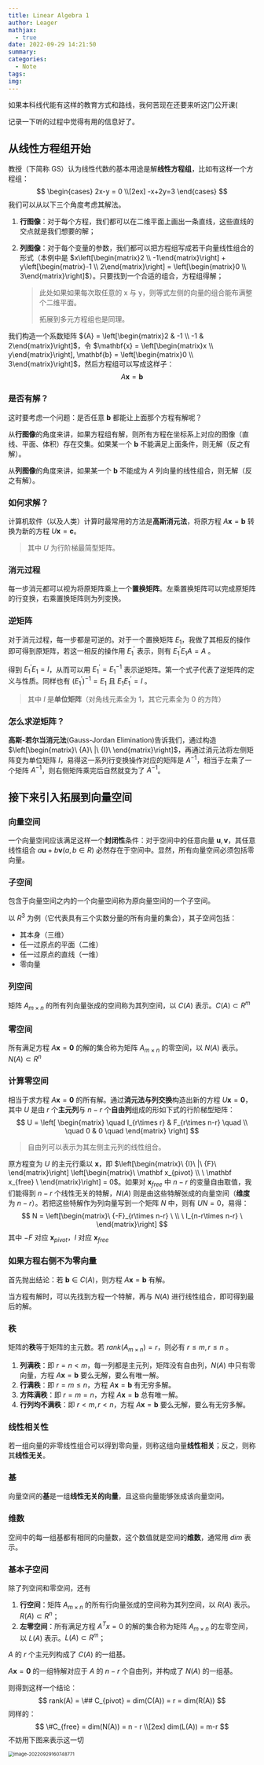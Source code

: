 ```yaml
---
title: Linear Algebra 1
author: Leager
mathjax:
  - true
date: 2022-09-29 14:21:50
summary:
categories:
  - Note
tags:
img:
---
```


如果本科线代能有这样的教育方式和路线，我何苦现在还要来听这门公开课(

记录一下听的过程中觉得有用的信息好了。

<!--more-->

## 从线性方程组开始

教授（下简称 GS）认为线性代数的基本用途是解**线性方程组**，比如有这样一个方程组：
$$
\begin{cases}
2x-y = 0
\\[2ex]
-x+2y=3
\end{cases}
$$
我们可以从以下三个角度考虑其解法。

1. **行图像**：对于每个方程，我们都可以在二维平面上画出一条直线，这些直线的交点就是我们想要的解；
2. **列图像**：对于每个变量的参数，我们都可以把方程组写成若干向量线性组合的形式（本例中是 $x\left[\begin{matrix}2 \\ -1\end{matrix}\right] + y\left[\begin{matrix}-1 \\ 2\end{matrix}\right] = \left[\begin{matrix}0 \\ 3\end{matrix}\right]$）。只要找到一个合适的组合，方程组得解；

    > 此处如果如果每次取任意的 x 与 y，则等式左侧的向量的组合能布满整个二维平面。
    >
    > 拓展到多元方程组也是同理。

我们构造一个系数矩阵 ${A} = \left[\begin{matrix}2 & -1 \\ -1 & 2\end{matrix}\right]$，令 $\mathbf{x} = \left[\begin{matrix}x \\ y\end{matrix}\right], \mathbf{b} = \left[\begin{matrix}0 \\ 3\end{matrix}\right]$，然后方程组可以写成这样子：
$$
A\mathbf{x} = \mathbf{b}
$$

### 是否有解？

这时要考虑一个问题：是否任意 $\mathbf{b}$ 都能让上面那个方程有解呢？

从**行图像**的角度来讲，如果方程组有解，则所有方程在坐标系上对应的图像（直线、平面、体积）存在交集。如果某一个 $\mathbf{b}$ 不能满足上面条件，则无解（反之有解）。

从**列图像**的角度来讲，如果某一个 $\mathbf{b}$ 不能成为 ${A}$ 列向量的线性组合，则无解（反之有解）。

### 如何求解？

计算机软件（以及人类）计算时最常用的方法是**高斯消元法**，将原方程 ${A}\mathbf{x} = \mathbf{b}$ 转换为新的方程 ${U}\mathbf{x}=\mathbf{c}$。

> 其中 ${U}$ 为行阶梯最简型矩阵。

### 消元过程

每一步消元都可以视为将原矩阵乘上一个**置换矩阵**。左乘置换矩阵可以完成原矩阵的行变换，右乘置换矩阵则为列变换。

### 逆矩阵

对于消元过程，每一步都是可逆的。对于一个置换矩阵 $E_1$，我做了其相反的操作即可得到原矩阵，若这一相反的操作用 $E_1^{'}$ 表示，则有 $E_1^{'}  E_1  A =  A$ 。

得到 $E_1^{'}  E_1 =  {I}$，从而可以用 $E_1^{'} = { E_1}^{-1}$ 表示逆矩阵。第一个式子代表了逆矩阵的定义与性质。同样也有 $(E_1^{'})^{-1} = {E_1}$ 且 $E_1 E_1^{'} = {I}$ 。

> 其中 $I$ 是**单位矩阵**（对角线元素全为 1，其它元素全为 0 的方阵）

### 怎么求逆矩阵？

**高斯-若尔当消元法**(Gauss-Jordan Elimination)告诉我们，通过构造 $\left[\begin{matrix}\ {A}\ |\ {I}\ \end{matrix}\right]$，再通过消元法将左侧矩阵变为单位矩阵 ${I}$，易得这一系列行变换操作对应的矩阵是 ${A}^{-1}$，相当于左乘了一个矩阵 ${A}^{-1}$，则右侧矩阵乘完后自然就变为了 ${A}^{-1}$。

## 接下来引入拓展到向量空间

### 向量空间

一个向量空间应该满足这样一个**封闭性**条件：对于空间中的任意向量 $\mathbf{u}, \mathbf{v}$，其任意线性组合 $a\mathbf{u}+b\mathbf{v}(a, b\in R)$ 必然存在于空间中。显然，所有向量空间必须包括零向量。

### 子空间

包含于向量空间之内的一个向量空间称为原向量空间的一个子空间。

以 ${R}^3$ 为例（它代表具有三个实数分量的所有向量的集合），其子空间包括：

- 其本身（三维）
- 任一过原点的平面（二维）
- 任一过原点的直线（一维）
- 零向量

### 列空间

矩阵 ${A}_{m\times n}$ 的所有列向量张成的空间称为其列空间，以 $C({A})$ 表示。$C({A})\subset R^m$

### 零空间

所有满足方程 ${A}\mathbf{x} = \mathbf{0}$ 的解的集合称为矩阵 ${A}_{m\times n}$ 的零空间，以 $N({A})$ 表示。$N({A})\subset R^n$

### 计算零空间

相当于求方程 ${A}\mathbf{x} = \mathbf{0}$ 的所有解。通过**消元法与列交换**构造出新的方程 ${U}\mathbf{x}=\mathbf{0}$，其中 ${U}$ 是由 $r$ 个**主元列**与 $n-r$ 个**自由列**组成的形如下式的行阶梯型矩阵：
$$
U =
\left[
\begin{matrix}
\quad I_{r\times r} & F_{r\times n-r} \quad
\\
\quad 0 & 0 \quad
\end{matrix}
\right]
$$

> 自由列可以表示为其左侧主元列的线性组合。

原方程变为 ${U}$ 的主元行乘以 $\mathbf{x}$，即 $\left[\begin{matrix}\ {I}\ |\ {F}\ \end{matrix}\right] \left[\begin{matrix}\  \mathbf x_{pivot} \\ \  \mathbf x_{free} \ \end{matrix}\right] =  0$。如果对 $\mathbf x_{free}$ 中 $n-r$ 的变量自由取值，我们能得到 $n-r$ 个线性无关的特解，$N({A})$ 则是由这些特解张成的向量空间（**维度**为 $n-r$）。若把这些特解作为列向量写到一个矩阵 ${N}$ 中，则有 ${U}{N} = {0}$，易得：
$$
N =
\left[\begin{matrix}\ {-F}_{r\times n-r} \ \\ \ I_{n-r\times n-r} \ \end{matrix}\right]
$$
其中 ${-F}$ 对应 $\mathbf{x}_{pivot}$，${I}$ 对应 $\mathbf{x}_{free}$

### 如果方程右侧不为零向量

首先抛出结论：若 $\mathbf{b} \in C({A})$，则方程 ${A}\mathbf{x} = \mathbf{b}$ 有解。

当方程有解时，可以先找到方程一个特解，再与 $N({A})$ 进行线性组合，即可得到最后的解。

### 秩

矩阵的**秩**等于矩阵的主元数。若 $rank({A}_{m\times n}) = r$，则必有 $r\leq m, r\leq n$ 。

1. **列满秩**：即 $r=n<m$，每一列都是主元列，矩阵没有自由列，$N({A})$ 中只有零向量，方程 ${A}\mathbf{x} = \mathbf{b}$ 要么无解，要么有唯一解。
2. **行满秩**：即 $r=m\leq n$，方程 ${A}\mathbf{x} = \mathbf{b}$ 有无穷多解。
3. **方阵满秩**：即 $r=m=n$，方程 ${A}\mathbf{x} = \mathbf{b}$ 总有唯一解。
4. **行列均不满秩**：即 $r<m, r<n$，方程 ${A}\mathbf{x} = \mathbf{b}$ 要么无解，要么有无穷多解。

### 线性相关性

若一组向量的非零线性组合可以得到零向量，则称这组向量**线性相关**；反之，则称其**线性无关**。

### 基

向量空间的**基**是一组**线性无关的向量**，且这些向量能够张成该向量空间。

### 维数

空间中的每一组基都有相同的向量数，这个数值就是空间的**维数**，通常用 $dim$ 表示。

### 基本子空间

除了列空间和零空间，还有

1. **行空间**：矩阵 ${A}_{m\times n}$ 的所有行向量张成的空间称为其列空间，以 $R({A})$ 表示。$R({A})\subset R^n$；
2. **左零空间**：所有满足方程 ${A^T}{x} = {0}$ 的解的集合称为矩阵 ${A}_{m\times n}$ 的左零空间，以 $L({A})$ 表示。$L({A})\subset R^m$；

${A}$ 的 $r$ 个主元列构成了 $C({A})$ 的一组基。

${A}\mathbf{x}=\mathbf{0}$ 的一组特解对应于 ${A}$ 的 $n-r$ 个自由列，并构成了 $N({A})$ 的一组基。

则得到这样一个结论：
$$
rank(A) = \## C_{pivot} = dim(C(A)) = r = dim(R(A))
$$
同样的：
$$
\#C_{free} = dim(N(A)) = n - r
\\[2ex]
dim(L(A)) = m-r
$$
不妨用下图来表示这一切

<img src="image-20220929160748771.png" alt="image-20220929160748771" style="zoom:67%;" />

